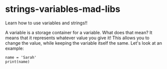 # strings-variables-mad-libs
Learn how to use variables and strings!!


A variable is a storage container for a variable. What does that mean? It means that it represents whatever value you give it! This allows you to change the value, while keeping the variable itself the same. Let's look at an example:

  ```
  name = 'Sarah'
  print(name)
  ```

